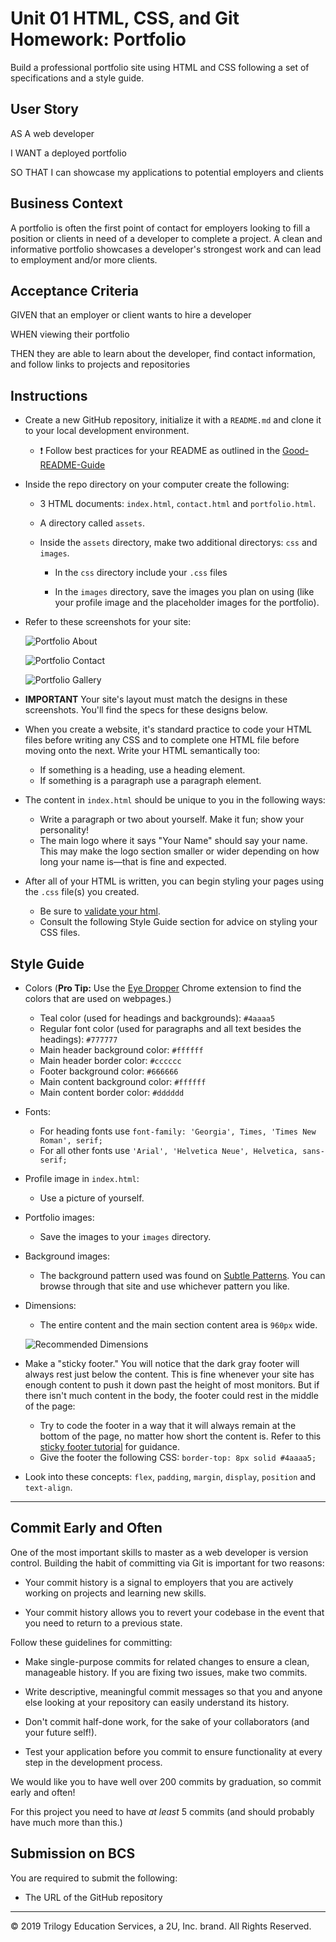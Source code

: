 # Unit 01 HTML, CSS, and Git Homework: Portfolio

Build a professional portfolio site using HTML and CSS following a set of specifications and a style guide.


## User Story

AS A web developer

I WANT a deployed portfolio

SO THAT I can showcase my applications to potential employers and clients


## Business Context

A portfolio is often the first point of contact for employers looking to fill a position or clients in need of a developer to complete a project. A clean and informative portfolio showcases a developer's strongest work and can lead to employment and/or more clients.


## Acceptance Criteria

GIVEN that an employer or client wants to hire a developer

WHEN viewing their portfolio

THEN they are able to learn about the developer, find contact information, and follow links to projects and repositories


## Instructions

* Create a new GitHub repository, initialize it with a `README.md` and clone it to your local development environment.

   * ❗ Follow best practices for your README as outlined in the [Good-README-Guide](../Resources/Good-README-Guide/README.md)

* Inside the repo directory on your computer create the following:

   * 3 HTML documents: `index.html`, `contact.html` and `portfolio.html`.

   * A directory called `assets`.

   * Inside the `assets` directory, make two additional directorys: `css` and `images`.

     * In the `css` directory include your `.css` files

     * In the `images` directory, save the images you plan on using (like your profile image and the placeholder images for the portfolio).

* Refer to these screenshots for your site:

   ![Portfolio About](./Assets/Images/portfolio-about-me.png)

   ![Portfolio Contact](./Assets/Images/portfolio-contact.png)

   ![Portfolio Gallery](./Assets/Images/portfolio-gallery.png)

* **IMPORTANT** Your site's layout must match the designs in these screenshots. You'll find the specs for these designs below.

* When you create a website, it's standard practice to code your HTML files before writing any CSS and to complete one HTML file before moving onto the next. Write your HTML semantically too:

   * If something is a heading, use a heading element.
   * If something is a paragraph use a paragraph element.

* The content in `index.html` should be unique to you in the following ways:

   * Write a paragraph or two about yourself. Make it fun; show your personality!
   * The main logo where it says "Your Name" should say your name. This may make the logo section smaller or wider depending on how long your name is—that is fine and expected.

* After all of your HTML is written, you can begin styling your pages using the `.css` file(s) you created.

   * Be sure to [validate your html](https://validator.w3.org/#validate_by_input).
   * Consult the following Style Guide section for advice on styling your CSS files.

## Style Guide

* Colors (**Pro Tip:** Use the [Eye Dropper](https://chrome.google.com/webstore/detail/eye-dropper/hmdcmlfkchdmnmnmheododdhjedfccka) Chrome extension to find the colors that are used on webpages.)
   * Teal color (used for headings and backgrounds): `#4aaaa5`
   * Regular font color (used for paragraphs and all text besides the headings): `#777777`
   * Main header background color: `#ffffff`
   * Main header border color: `#cccccc`
   * Footer background color: `#666666`
   * Main content background color: `#ffffff`
   * Main content border color: `#dddddd`

* Fonts:
   * For heading fonts use `font-family: 'Georgia', Times, 'Times New Roman', serif;`
   * For all other fonts use `'Arial', 'Helvetica Neue', Helvetica, sans-serif;`

* Profile image in `index.html`:
   * Use a picture of yourself.

* Portfolio images:
   * Save the images to your `images` directory.

* Background images:
   * The background pattern used was found on [Subtle Patterns](https://subtlepatterns.com/). You can browse through that site and use whichever pattern you like.

* Dimensions:
   * The entire content and the main section content area is `960px` wide.

   ![Recommended Dimensions](./Assets/Images/Recommended-Dimensions.png)

* Make a "sticky footer." You will notice that the dark gray footer will always rest just below the content. This is fine whenever your site has enough content to push it down past the height of most monitors. But if there isn't much content in the body, the footer could rest in the middle of the page:
   * Try to code the footer in a way that it will always remain at the bottom of the page, no matter how short the content is. Refer to this [sticky footer tutorial](https://css-tricks.com/couple-takes-sticky-footer/) for guidance.
   * Give the footer the following CSS: `border-top: 8px solid #4aaaa5;`

* Look into these concepts: `flex`, `padding`, `margin`, `display`, `position` and `text-align`.

- - -

## Commit Early and Often

One of the most important skills to master as a web developer is version control. Building the habit of committing via Git is important for two reasons:

* Your commit history is a signal to employers that you are actively working on projects and learning new skills.

* Your commit history allows you to revert your codebase in the event that you need to return to a previous state.

Follow these guidelines for committing:

* Make single-purpose commits for related changes to ensure a clean, manageable history. If you are fixing two issues, make two commits.

* Write descriptive, meaningful commit messages so that you and anyone else looking at your repository can easily understand its history.

* Don't commit half-done work, for the sake of your collaborators (and your future self!).

* Test your application before you commit to ensure functionality at every step in the development process.

We would like you to have well over 200 commits by graduation, so commit early and often!

For this project you need to have *at least* 5 commits (and should probably have much more than this.)


## Submission on BCS

You are required to submit the following:

* The URL of the GitHub repository

- - -
© 2019 Trilogy Education Services, a 2U, Inc. brand. All Rights Reserved.

